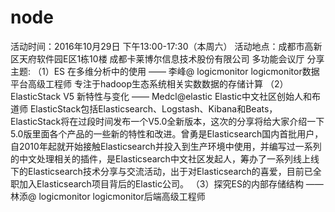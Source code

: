 # node
活动时间：2016年10月29日 下午13:00-17:30（本周六）
活动地点：成都市高新区天府软件园E区1栋10楼  成都卡莱博尔信息技术股份有限公司 多功能会议厅
分享主题:
（1）ES 在多维分析中的使用​  —— 李峰@ logicmonitor    logicmonitor数据平台高级工程师 
                                                     专注于hadoop生态系统相关实数数据的存储计算
（2）ElasticStack V5 新特性与变化   —— Medcl@elastic  Elastic中文社区创始人和布道师
ElasticStack包括Elasticsearch、Logstash、Kibana和Beats，ElasticStack将在过段时间发布一个V5.0全新版本，这次的分享将给大家介绍一下5.0版里面各个产品的一些新的特性和改进。曾勇是Elasticsearch国内首批用户，自2010年起就开始接触Elasticsearch并投入到生产环境中使用，并编写过一系列的中文处理相关的插件，是Elasticsearch中文社区发起人，筹办了一系列线上线下的Elasticsearch技术分享与交流活动，出于对Elasticsearch的喜爱，目前已全职加入Elasticsearch项目背后的Elastic公司。
（3）探究ES的内部存储结构  —— 林添@ logicmonitor    logicmonitor后端高级工程师  

